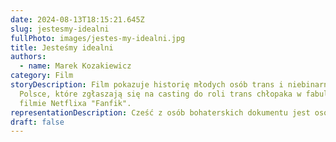 ```yaml
---
date: 2024-08-13T18:15:21.645Z
slug: jestesmy-idealni
fullPhoto: images/jestes-my-idealni.jpg
title: Jesteśmy idealni
authors:
  - name: Marek Kozakiewicz
category: Film
storyDescription: Film pokazuje historię młodych osób trans i niebinarnych w
  Polsce, które zgłaszają się na casting do roli trans chłopaka w fabularnym
  filmie Netflixa "Fanfik".
representationDescription: Cześć z osób bohaterskich dokumentu jest osobami niebinarnymi
draft: false
---
```

